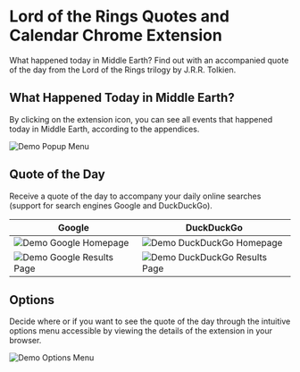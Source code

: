 # Lord of the Rings Quotes and Calendar Chrome Extension

What happened today in Middle Earth? Find out with an accompanied quote of the day from the Lord of the Rings trilogy by J.R.R. Tolkien.  

## What Happened Today in Middle Earth?

By clicking on the extension icon, you can see all events that happened today
in Middle Earth, according to the appendices.

![Demo Popup Menu](lib/demo_popup)

## Quote of the Day

Receive a quote of the day to accompany your daily online searches (support
for search engines Google and DuckDuckGo).

Google | DuckDuckGo
--- | ---
![Demo Google Homepage](lib/demo_googlehome) | ![Demo DuckDuckGo Homepage](lib/demo_duckhome)
![Demo Google Results Page](lib/demo_googleresults) | ![Demo DuckDuckGo Results Page](lib/demo_duckresults)

## Options

Decide where or if you want to see the quote of the day through the intuitive
options menu accessible by viewing the details of the extension in your
browser.

![Demo Options Menu](lib/demo_options)

